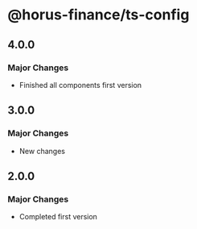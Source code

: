 # @horus-finance/ts-config

## 4.0.0

### Major Changes

- Finished all components first version

## 3.0.0

### Major Changes

- New changes

## 2.0.0

### Major Changes

- Completed first version
